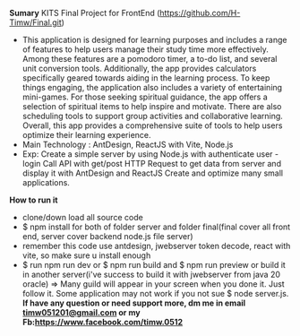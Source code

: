 **Sumary**
KITS Final Project for FrontEnd (https://github.com/H-Timw/Final.git)
+ This application is designed for learning purposes and includes a range of features to help users manage their study time more effectively. Among these features are a pomodoro timer, a to-do list, and several unit conversion tools. Additionally, the app provides calculators specifically geared towards aiding in the learning process. To keep things engaging, the application also includes a variety of entertaining mini-games. For those seeking spiritual guidance, the app offers a selection of spiritual items to help inspire and motivate. There are also scheduling tools to support group activities and collaborative learning. Overall, this app provides a comprehensive suite of tools to help users optimize their learning experience.
+ Main Technology : AntDesign, ReactJS with Vite, Node.js
+ Exp:
Create a simple server by using Node.js with authenticate user - login
Call API with get/post HTTP Request to get data from server and display it with AntDesign and ReactJS
Create and optimize many small applications. 

**How to run it**
- clone/down load all source code
- $ npm install for both of folder server and folder final(final cover all front end, server cover backend node.js file server)
- remember this code use antdesign, jwebserver token decode, react with vite, so make sure u install enough
- $ run npm run dev or $ npm run build and $ npm run preview or build it in another server(i've success to build it with jwebserver from java 20 oracle)
  => Many guild will appear in your screen when you done it. Just follow it. Some application may not work if you not sue $ node server.js.
  **If have any question or need support more, dm me in email timw051201@gmail.com or my Fb:https://www.facebook.com/timw.0512** 
